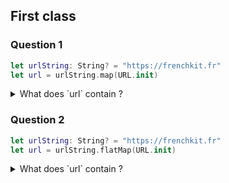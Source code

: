 ## First class

### Question 1

```swift
let urlString: String? = "https://frenchkit.fr"
let url = urlString.map(URL.init)
```

<details>
<summary> What does `url` contain ? </summary>

> A. Does not compile.  
  B. URL?: Optional(https://frenchkit.fr).  
  C. URL: https://frenchkit.fr.  
  D. String?: Optional(https://frenchkit.fr).  

<details>
<summary> Answer </summary>
<p> A </p>
</details>
</details>

### Question 2

```swift
let urlString: String? = "https://frenchkit.fr"
let url = urlString.flatMap(URL.init)
```

<details>
<summary> What does `url` contain ? </summary>

> A. String?: Optional(https://frenchkit.fr).  
  B. URL?: Optional(https://frenchkit.fr).  
  C. URL: https://frenchkit.fr.  
  D. Does not compile.   

<details>
<summary> Answer </summary>
<p> D </p>
</details>
</details>
